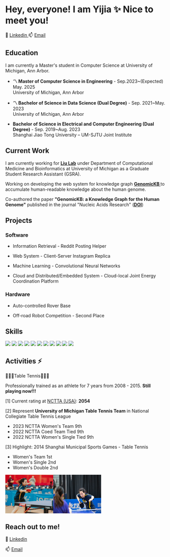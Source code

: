 # Hey, everyone! I am Yijia ✨ Nice to meet you!
 💬 <a href="https://www.linkedin.com/in/yijia-gao/"> Linkedin </a>     📫 [Email](mailto:yijiagao@umich.edu)

## Education

I am currently a Master's student in Computer Science at University of Michigan, Ann Arbor.

- **〽️ Master of Computer Science in Engineering** - Sep.2023~(Expected) May. 2025<br>
  University of Michigan, Ann Arbor

- **〽️ Bachelor of Science in Data Science (Dual Degree)** - Sep. 2021~May. 2023<br>
  University of Michigan, Ann Arbor

- **Bachelor of Science in Electrical and Computer Engineering (Dual Degree)** - Sep. 2019~Aug. 2023<br>
  Shanghai Jiao Tong University – UM-SJTU Joint Institute

## Current Work
I am currently working for **<a href="https://jieliu6.github.io/">Liu Lab</a>** under Department of Computational Medicine and Bioinformatics at University of Michigan as a Graduate Student Research Assistant (GSRA). 

Working on developing the web system for knowledge graph  **<a href="https://gkb.dcmb.med.umich.edu/"> GenomicKB </a>** to accumulate human-readable knowledge about the human genome.

Co-authored the paper **"GenomicKB: a Knowledge Graph for the Human Genome"** published in the journal "Nucleic Acids Research" (**[DOI](https://doi.org/10.1093/nar/gkac957)**)

## Projects
### Software
- Information Retrieval - Reddit Posting Helper

- Web System - Client-Server Instagram Replica

- Machine Learning - Convolutional Neural Networks

- Cloud and Distributed/Embedded System - Cloud-local Joint Energy Coordination Platform

### Hardware
- Auto-controlled Rover Base

- Off-road Robot Competition - Second Place

## Skills
![](https://img.shields.io/badge/Code-Python-informational?style=flat&logo=python&logoColor=white&color=blue)
![](https://img.shields.io/badge/Code-C-informational?style=flat&logo=c%2B%2B)
![](https://img.shields.io/badge/Code-C++-informational?style=flat&logo=c%2B%2B)
![](https://img.shields.io/badge/Code-JavaScript-informational?style=flat&logo=javascript&logoColor=white&color=blue)
![](https://img.shields.io/badge/Code-MatLab-informational?style=flat&logo=MatLab&logoColor=white&color=blue)
![](https://img.shields.io/badge/Code-PyTorch-informational?style=flat&logo=PyTorch&logoColor=white&color=blue)
![](https://img.shields.io/badge/Code-React-informational?style=flat&logo=React&logoColor=white&color=blue)
![](https://img.shields.io/badge/Code-Redux-informational?style=flat&logo=Redux&logoColor=white&color=blue)
![](https://img.shields.io/badge/Tools-PostgreSQL-informational?style=flat&logo=postgresql&logoColor=white&color=blue)
![](https://img.shields.io/badge/Code-Make-informational?style=flat&logo=cmake&logoColor=white&color=blue)
![](https://img.shields.io/badge/Shell-Bash-informational?style=flat&logo=gnu-bash&logoColor=white&color=blue)

## Activities ⚡

🏓🏓🏓Table Tennis🏓🏓🏓

Professionally trained as an athlete for 7 years from 2008 - 2015. **Still playing now!!!**

[1] Current rating at <a href = "http://www.nctta.org/">
NCTTA (USA)</a>: **2054**

[2] Represent **University of Michigan Table Tennis Team** in National Collegiate Table Tennis League
- 2023 NCTTA Women's Team 9th
- 2022 NCTTA Coed Team Tied 9th
- 2022 NCTTA Women's Single Tied 9th

[3] Highlight: 2014 Shanghai Municipal Sports Games - Table Tennis 
 - Women's Team 1st
 - Women's Single 2nd
 - Women's Double 2nd

<div style="display: flex;">
  <img src="Yijia_2022_National_Collegiate_US.jpg" alt="Yijia_2022_National_Collegiate_US" style="width: 30%;">
  <img src="Yijia_2023_National_Collegiate_US.jpg" alt="Yijia_2023_National_Collegiate_US" style="width: 30%;">
</div>

## Reach out to me!
 💬 <a href="https://www.linkedin.com/in/yijia-gao/"> Linkedin </a>

 📫 [Email](mailto:yijiagao@umich.edu)
<!--
Here are some ideas to get you started:

- 🔭 I’m currently working on ...
- 🌱 I’m currently learning ...
- 👯 I’m looking to collaborate on ...
- 🤔 I’m looking for help with ...
- 💬 Ask me about ...
- 📫 How to reach me: ...
- 😄 Pronouns: ...
- ⚡ Fun fact: ...
-->